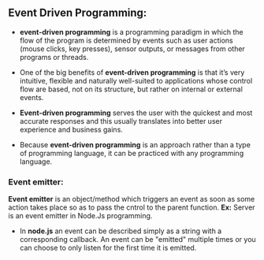 ## Event Driven Programming:
-  **event-driven programming** is a programming paradigm in which the flow of the program is determined by events such as user actions (mouse clicks, key presses), sensor outputs, or messages from other programs or threads.

- One of the big benefits of **event-driven programming** is that it’s very intuitive, flexible and naturally well-suited to applications whose control flow are based, not on its structure, but rather on internal or external events.

- **Event-driven programming** serves the user with the quickest and most accurate responses and this usually translates into better user experience and business gains.
 
- Because **event-driven programming** is an approach rather than a type of programming language, it can be practiced with any programming language.

### Event emitter:
 **Event emitter** is an object/method which triggers an event as soon as some action takes place so as to pass the cntrol to the parent function. **Ex:** Server is an event emitter in Node.Js programming. 

 - In **node.js** an event can be described simply as a string with a corresponding callback. An event can be "emitted" multiple times or you can choose to only listen for the first time it is emitted.




